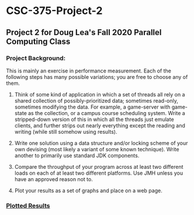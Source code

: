 # CSC-375-Project-2

## Project 2 for Doug Lea's Fall 2020 Parallel Computing Class

### Project Background:

This is mainly an exercise in performance measurement. Each of the following steps has many possible variations; you are free to choose any of them.


1. Think of some kind of application in which a set of threads all rely on a shared collection of possibly-prioritized data; sometimes read-only, sometimes modifying the data. For example, a game-server with game-state as the collection, or a campus course scheduling system. Write a stripped-down version of this in which all the threads just emulate clients, and further strips out nearly everything except the reading and writing (while still somehow using results).

2. Write one solution using a data structure and/or locking scheme of your own devising (most likely a variant of some known technique). Write another to primarily use standard JDK components.

3. Compare the throughput of your program across at least two different loads on each of at least two different platforms. Use JMH unless you have an approved reason not to.

4. Plot your results as a set of graphs and place on a web page. 

### [Plotted Results](http://cs.oswego.edu/~ngillet2/CSC375/csc375.html)
